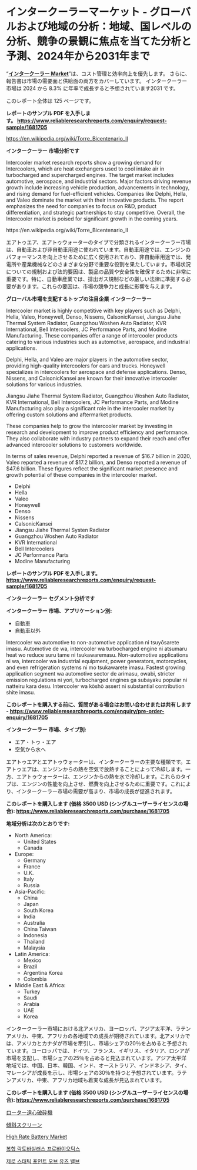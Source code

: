 <p><h1>インタークーラーマーケット - グローバルおよび地域の分析：地域、国レベルの分析、競争の景観に焦点を当てた分析と予測、2024年から2031年まで</h1></p><p>&ldquo;<strong><a href="https://www.reliableresearchreports.com/intercooler-r1681705">インタークーラー Market</a></strong>&rdquo;は、コスト管理と効率向上を優先します。 さらに、報告書は市場の需要面と供給面の両方をカバーしています。 インタークーラー 市場は 2024 から 8.3% に年率で成長すると予想されています2031 です。</p>
<p>このレポート全体は 125 ページです。</p>
<p><strong>レポートのサンプル PDF を入手します。&nbsp;<a href="https://www.reliableresearchreports.com/enquiry/request-sample/1681705">https://www.reliableresearchreports.com/enquiry/request-sample/1681705</a></strong></p>
<p><a href="https://en.wikipedia.org/wiki/Torre_Bicentenario_II">https://en.wikipedia.org/wiki/Torre_Bicentenario_II</a></p>
<p><strong>インタークーラー 市場分析です</strong></p>
<p><p>Intercooler market research reports show a growing demand for Intercoolers, which are heat exchangers used to cool intake air in turbocharged and supercharged engines. The target market includes automotive, aerospace, and industrial sectors. Major factors driving revenue growth include increasing vehicle production, advancements in technology, and rising demand for fuel-efficient vehicles. Companies like Delphi, Hella, and Valeo dominate the market with their innovative products. The report emphasizes the need for companies to focus on R&D, product differentiation, and strategic partnerships to stay competitive. Overall, the Intercooler market is poised for significant growth in the coming years.</p></p>
<p>https://en.wikipedia.org/wiki/Torre_Bicentenario_II</p>
<p><p>エアトゥエア、エアトゥウォーターのタイプで分類されるインタークーラー市場は、自動車および非自動車用途に使われています。自動車用途では、エンジンのパフォーマンスを向上させるために広く使用されており、非自動車用途では、発電所や産業機械などのさまざまな分野で重要な役割を果たしています。市場状況についての規制および法的要因は、製品の品質や安全性を確保するために非常に重要です。特に、自動車産業では、排出ガス規制などの厳しい法律に準拠する必要があります。これらの要因は、市場の競争力と成長に影響を与えます。</p></p>
<p><strong>グローバル市場を支配するトップの注目企業 インタークーラー</strong></p>
<p><p>Intercooler market is highly competitive with key players such as Delphi, Hella, Valeo, Honeywell, Denso, Nissens, CalsonicKansei, Jiangsu Jiahe Thermal System Radiator, Guangzhou Woshen Auto Radiator, KVR International, Bell Intercoolers, JC Performance Parts, and Modine Manufacturing. These companies offer a range of intercooler products catering to various industries such as automotive, aerospace, and industrial applications.</p><p>Delphi, Hella, and Valeo are major players in the automotive sector, providing high-quality intercoolers for cars and trucks. Honeywell specializes in intercoolers for aerospace and defense applications. Denso, Nissens, and CalsonicKansei are known for their innovative intercooler solutions for various industries.</p><p>Jiangsu Jiahe Thermal System Radiator, Guangzhou Woshen Auto Radiator, KVR International, Bell Intercoolers, JC Performance Parts, and Modine Manufacturing also play a significant role in the intercooler market by offering custom solutions and aftermarket products.</p><p>These companies help to grow the intercooler market by investing in research and development to improve product efficiency and performance. They also collaborate with industry partners to expand their reach and offer advanced intercooler solutions to customers worldwide.</p><p>In terms of sales revenue, Delphi reported a revenue of $16.7 billion in 2020, Valeo reported a revenue of $17.2 billion, and Denso reported a revenue of $47.6 billion. These figures reflect the significant market presence and growth potential of these companies in the intercooler market.</p></p>
<p><ul><li>Delphi</li><li>Hella</li><li>Valeo</li><li>Honeywell</li><li>Denso</li><li>Nissens</li><li>CalsonicKansei</li><li>Jiangsu Jiahe Thermal Systen Radiator</li><li>Guangzhou Woshen Auto Radiator</li><li>KVR International</li><li>Bell Intercoolers</li><li>JC Performance Parts</li><li>Modine Manufacturing</li></ul></p>
<p><strong>レポートのサンプル PDF を入手します。 <a href="https://www.reliableresearchreports.com/enquiry/request-sample/1681705">https://www.reliableresearchreports.com/enquiry/request-sample/1681705</a></strong></p>
<p><strong>インタークーラー セグメント分析です</strong></p>
<p><strong>インタークーラー 市場、アプリケーション別:</strong></p>
<p><ul><li>自動車</li><li>自動車以外</li></ul></p>
<p><p>Intercooler wa automotive to non-automotive application ni tsuyōsarete imasu. Automotive de wa, intercooler wa turbocharged engine ni atsumaru heat wo reduce suru tame ni tsukawaremasu. Non-automotive applications ni wa, intercooler wa industrial equipment, power generators, motorcycles, and even refrigeration systems ni mo tsukawarete imasu. Fastest growing application segment wa automotive sector de arimasu, owabi, stricter emission regulations ni yori, turbocharged engines ga subayaku popular ni natteiru kara desu. Intercooler wa kōshō assert ni substantial contribution shite imasu.</p></p>
<p><strong>このレポートを購入する前に、質問がある場合はお問い合わせまたは共有します - <a href="https://www.reliableresearchreports.com/enquiry/pre-order-enquiry/1681705">https://www.reliableresearchreports.com/enquiry/pre-order-enquiry/1681705</a></strong></p>
<p><strong>インタークーラー 市場、タイプ別:</strong></p>
<p><ul><li>エア・トゥ・エア</li><li>空気から水へ</li></ul></p>
<p><p>エアトゥエアとエアトゥウォーターは、インタークーラーの主要な種類です。エアトゥエアは、エンジンからの熱を空気で放熱することによって冷却します。一方、エアトゥウォーターは、エンジンからの熱を水で冷却します。これらのタイプは、エンジンの性能を向上させ、燃費を向上させるために重要です。これにより、インタークーラー市場の需要が高まり、市場の成長が促進されます。</p></p>
<p><strong>このレポートを購入します (価格 3500 USD (シングルユーザーライセンスの場合): <a href="https://www.reliableresearchreports.com/purchase/1681705">https://www.reliableresearchreports.com/purchase/1681705</a></strong></p>
<p><strong>地域分析は次のとおりです:</strong></p>
<p><ul>
    <li>
        North America:
        <ul>
            <li>United States</li>
            <li>Canada</li>
        </ul>
    </li>
    <li>
        Europe:
        <ul>
            <li>Germany</li>
            <li>France</li>
            <li>U.K.</li>
            <li>Italy</li>
            <li>Russia</li>
        </ul>
    </li>
    <li>
        Asia-Pacific:
        <ul>
            <li>China</li>
            <li>Japan</li>
            <li>South Korea</li>
            <li>India</li>
            <li>Australia</li>
            <li>China Taiwan</li>
            <li>Indonesia</li>
            <li>Thailand</li>
            <li>Malaysia</li>
        </ul>
    </li>
    <li>
        Latin America:
        <ul>
            <li>Mexico</li>
            <li>Brazil</li>
            <li>Argentina Korea</li>
            <li>Colombia</li>
        </ul>
    </li>
    <li>
        Middle East & Africa:
        <ul>
            <li>Turkey</li>
            <li>Saudi</li>
            <li>Arabia</li>
            <li>UAE</li>
            <li>Korea</li>
        </ul>
    </li>
    </ul></p>
<p><p>インタークーラー市場における北アメリカ、ヨーロッパ、アジア太平洋、ラテンアメリカ、中東、アフリカの各地域での成長が期待されています。北アメリカでは、アメリカとカナダが市場を牽引し、市場シェアの20％を占めると予想されています。ヨーロッパでは、ドイツ、フランス、イギリス、イタリア、ロシアが市場を支配し、市場シェアの25％を占めると見込まれています。アジア太平洋地域では、中国、日本、韓国、インド、オーストラリア、インドネシア、タイ、マレーシアが成長を示し、市場シェアの30％を持つと予想されています。ラテンアメリカ、中東、アフリカ地域も着実な成長が見込まれています。</p></p>
<p><strong>このレポートを購入します (価格 3500 USD (シングルユーザーライセンスの場合): <a href="https://www.reliableresearchreports.com/purchase/1681705">https://www.reliableresearchreports.com/purchase/1681705</a></strong></p>
<p><p><a href="https://github.com/schmahlson/Market-Research-Report-List-3/blob/main/649619770928.md">ローター遠心破砕機</a></p><p><a href="https://github.com/TerrellConn/Market-Research-Report-List-3/blob/main/860026670929.md">傾斜スクリーン</a></p><p><a href="https://www.linkedin.com/pulse/high-rate-battery-market-emerging-trends-future-prospects-cncge?trackingId=QxJ6WSGATmKunxEVfO%2Fczg%3D%3D">High Rate Battery Market</a></p><p><a href="https://github.com/shampaakter36/Market-Research-Report-List-2/blob/main/527728488326.md">복합 락토바실러스 프로바이오틱스</a></p><p><a href="https://github.com/Nicolasrown5/Market-Research-Report-List-2/blob/main/851184188325.md">제로 스태틱 포인트 오브 유즈 밸브</a></p></p>
